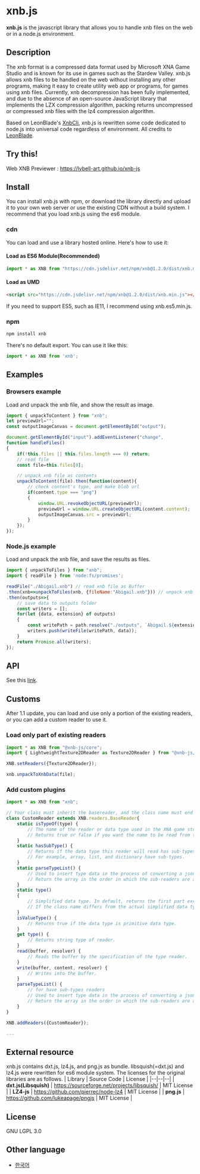 xnb.js 
=============
**xnb.js** is the javascript library that allows you to handle xnb files on the web or in a node.js environment.

## Description
The xnb format is a compressed data format used by Microsoft XNA Game Studio and is known for its use in games such as the Stardew Valley. xnb.js allows xnb files to be handled on the web without installing any other programs, making it easy to create utility web app or programs, for games using xnb files.
Currently, xnb decompression has been fully implemented, and due to the absence of an open-source JavaScript library that implements the LZX compression algorithm, packing returns uncompressed or compressed xnb files with the lz4 compression algorithm.

Based on LeonBlade's [XnbCli](https://github.com/LeonBlade/xnbcli), xnb.js is rewritten some code dedicated to node.js into universal code regardless of environment. All credits to [LeonBlade](https://github.com/LeonBlade/).

## Try this!
Web XNB Previewer : https://lybell-art.github.io/xnb-js

## Install
You can install xnb.js with npm, or download the library directly and upload it to your own web server or use the existing CDN without a build system.
I recommend that you load xnb.js using the es6 module.

### cdn
You can load and use a library hosted online. Here's how to use it:

#### Load as ES6 Module(Recommended)
```js
import * as XNB from "https://cdn.jsdelivr.net/npm/xnb@1.2.0/dist/xnb.module.js";
```
#### Load as UMD
```html
<script src="https://cdn.jsdelivr.net/npm/xnb@1.2.0/dist/xnb.min.js"></script>
```
If you need to support ES5, such as IE11, I recommend using xnb.es5.min.js.

### npm
```sh
npm install xnb
```
There's no default export. You can use it like this:
```js
import * as XNB from 'xnb';
```

## Examples

### Browsers example
Load and unpack the xnb file, and show the result as image.
```js
import { unpackToContent } from "xnb";
let previewUrl="";
const outputImageCanvas = document.getElementById("output");

document.getElementById("input").addEventListener("change", 
function handleFiles()
{
	if(!this.files || this.files.length === 0) return;
	// read file
	const file=this.files[0];

	// unpack xnb file as contents
	unpackToContent(file).then(function(content){
		// check content's type, and make blob url
		if(content.type === "png")
		{
			window.URL.revokeObjectURL(previewUrl);
			previewUrl = window.URL.createObjectURL(content.content);
			outputImageCanvas.src = previewUrl;
		}
	});
});
```
### Node.js example
Load and unpack the xnb file, and save the results as files.
```js
import { unpackToFiles } from "xnb";
import { readFile } from 'node:fs/promises';

readFile("./Abigail.xnb") // read xnb file as Buffer
.then(xnb=>unpackToFiles(xnb, {fileName:"Abigail.xnb"})) // unpack xnb file
.then(outputs=>{
	// save data to outputs folder
	const writers = [];
	for(let {data, extension} of outputs)
	{
		const writePath = path.resolve("./outputs", `Abigail.${extension}`);
		writers.push(writeFile(writePath, data));
	}
	return Promise.all(writers);
});
```
## API
See this [link](https://github.com/lybell-art/xnb-js/blob/main/api.md).

## Customs
After 1.1 update, you can load and use only a portion of the existing readers, or you can add a custom reader to use it.

### Load only part of existing readers
```js
import * as XNB from "@xnb-js/core";
import { LightweightTexture2DReader as Texture2DReader } from "@xnb-js/readers";

XNB.setReaders({Texture2DReader});

xnb.unpackToXnbData(file);
```

### Add custom plugins
```js
import * as XNB from "xnb";

// Your class must inherit the basereader, and the class name must end with "Reader".
class CustomReader extends XNB.readers.BaseReader{
	static isTypeOf(type) {
		// The name of the reader or data type used in the XNA game studio. 
		// Returns true or false if you want the name to be read from this reader.
	}
	static hasSubType() {
		// Returns if the data type this reader will read has sub-types. 
		// For example, array, list, and dictionary have sub-types.
	}
	static parseTypeList() {
		// Used to insert type data in the process of converting a json file to a yaml file.
		// Return the array in the order in which the sub-readers are actually used.
	}
	static type()
	{
		// Simplified data type. In default, returns the first part except Reader.
		// If the class name differs from the actual simplified data type name, it should returns that of actual.
	}
	isValueType() {
		// Returns true if the data type is primitive data type.
	}
	get type() {
		// Returns string type of reader.
	}
	read(buffer, resolver) {
		// Reads the buffer by the specification of the type reader.
	}
	write(buffer, content, resolver) {
		// Writes into the buffer.
	}
	parseTypeList() {
		// for have sub-types readers
		// Used to insert type data in the process of converting a json file to a yaml file.
		// Return the array in the order in which the sub-readers are actually used.
	}
}

XNB.addReaders({CustomReader});

...
```

## External resource
xnb.js contains dxt.js, lz4.js, and png.js as bundle. libsquish(=dxt.js) and lz4.js were rewritten for es6 module system.
The licenses for the original libraries are as follows.
| Library | Source Code | License |
|--|--|--|
| **dxt.js(Libsquish)** | https://sourceforge.net/projects/libsquish/ | MIT License |
| **LZ4-js** | https://github.com/pierrec/node-lz4 | MIT License |
| **png.js** | https://github.com/lukeapage/pngjs | MIT License |

## License
GNU LGPL 3.0

## Other language
- [한국어](https://github.com/lybell-art/xnb-js/blob/main/readme-ko.md)
